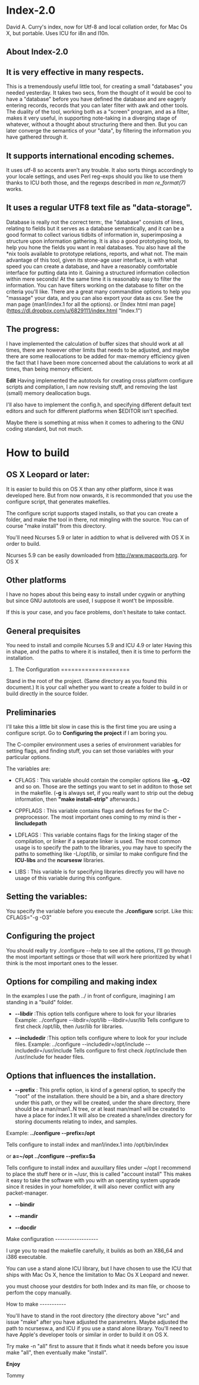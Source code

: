Index-2.0
=========

David A. Curry's index, now for Utf-8 and local collation order, for
Mac Os X, but portable. Uses ICU for i8n and l10n.

About Index-2.0
---------------

It is very effective in many respects.
--------------------------------------

This is a tremendously useful little tool, for creating a small
"databases" you needed yesterday.  It takes two secs, from the thought
of it would be cool to have a "database" before you have defined the
database and are eagerly entering records, records that you can later
filter with awk and other tools. The duality of the tool, working both as
a "screen" program, and as a filter, makes it very useful, in supporting
note-taking in a diverging stage of whatever, without a thought about
structuring there and then.  But you can later converge the semantics
of your "data", by filtering the information you have gathered through it.

It supports international encoding schemes.
-------------------------------------------

It uses utf-8 so accents aren't any trouble.  It also sorts things
accordingly to your locale settings, and uses Perl reg-exps should you
like to use them thanks to ICU both those, and the regexps described in
*man re_format(7)* works.

It uses a regular UTF8 text file as "data-storage".
---------------------------------------------------

Database is really not the correct term:, the "database" consists of
lines, relating to fields but it serves as a database semantically,
and it can be a good format to collect various tidbits of information
in, superimposing a structure upon information gathering. It is also a
good prototyping tools, to help you hone the fields you want in real
databases. You also have all the *nix tools available to prototype
relations, reports, and what not. The main advantage of this tool,
given its stone-age user interface, is with what speed you can create a
database, and have a reasonably comfortable interface for putting data
into it. Gaining a structured information collection within mere seconds!
At the same time it is reasonably easy to filter the information. You can
have filters working on the database to filter on the criteria you'll
like. There are a great many commandline options to help you "massage"
your data, and you can also export your data as csv. See the man page
(man1/index.1 for all the options). or [Index html man page] (https://dl.dropbox.com/u/6829111/index.html "Index.1")

The progress:
-------------

I have implemented the calculation of buffer sizes that should work at 
all times, there are however other limits that needs to be adjusted,
and maybe there are some reallocations to be added for max-memory
efficiency given the fact that I have been more concerned about the 
calulations to work at all times, than being memory efficient.

**Edit** Having implemented the autotools for creating cross platform
configure scripts and compilation, I am now revising stuff, and removing
the last (small) memory deallocation bugs.

I'll also have to implement the config.h, and specifying different
default text editors and such for different platforms when $EDITOR
isn't specified.

Maybe there is something at miss when it comes to adhering to the GNU
coding standard, but not much.

How to build
============

OS X Leopard or later:
----------------------

It is easier to build this on OS X than any other platform, since it
was developed here. But from now onwards, it is recommonded that you
use the configure script, that generates makefiles.

The configure script supports staged installs, so that you can create a
folder, and make the tool in there, not mingling with the source.
You can of course "make install" from this directory.

You'll need Ncurses 5.9 or later in addtion to what is delivered with
OS X in order to build.

Ncurses 5.9 can be easily downloaded from http://www.macports.org. for
OS X

Other platforms
---------------

I have no hopes about this being easy to install under cygwin or anything
but since GNU autotools are used, I suppose it wont't be impossible.

If this is your case, and you face problems, don't hesitate to take
contact.

General prequisites
-------------------

You need to install and compile Ncurses 5.9 and ICU 4.9 or later
Having this in shape, and the paths to where it is installed, then
it is time to perform the installation.


1. The Configuration
====================

Stand in the root of the project. (Same directory as you found this
document.) It is your call whether you want to create a folder to
build in or build directly in the source folder.

Preliminaries
-------------
I'll take this a little bit slow in case this is the first time you
are using a configure script. Go to **Configuring the project** if
I am boring you.

The C-compiler environment uses a series of environment variables
for setting flags, and finding stuff, you can set those variables
with your particular options.

The variables are:

* CFLAGS 		: This variable should contain the compiler options
like **-g, -O2** and so on. Those are the settings you want to set in
additon to those set in the makefile. (**-g** is always set, if you really
want to strip out the debug information, then **"make install-strip"**
afterwards.)

* CPPFLAGS		: This variable contains flags and defines for the 
C-preprocessor. The most important ones coming to my mind is ther
**-Iincludepath**

* LDFLAGS			: This variable contains flags for the linking
stager of the compilation, or linker if a separate linker is used. The
most common usage is to specify the path to the libraries, you may have
to specify the paths to something like -L/opt/lib, or similar to make
configure find the **ICU-libs** and the **ncursesw** libraries.

* LIBS 			: This variable is for specifying libraries directly
you will have no usage of this variable during this configure.

Setting the variables:
----------------------

You specify the variable before you execute the **./configure** script.
Like this:
CFLAGS="-g -O3"

Configuring the project
-----------------------
You should really try ./configure --help to see all the options,
I'll go through the most important settings or those that will work
here prioritized by what I think is the most important ones to the lesser.

Options for compiling and making index
--------------------------------------

In the examples I use the path ../ in front of configure, imagining I am standing
in a "build" folder.

* **--libdir** 	:This option tells configure where to look for your libraries
Example:
../configure --libdir=/opt/lib --libdir=/usr/lib
Tells configure to first check /opt/lib, then /usr/lib for libraries.

* **--includedir**	:This option tells configure where to look for your include files.
Example:
../configure --includedir=/opt/include --includedir=/usr/include
Tells configure to first check /opt/include then /usr/include for header files.

Options that influences the installation.
----------------------------------------

* **--prefix** : This prefix option, is kind of a general option, to specify
the "root" of the installation. there should be a bin, and a  share directory
under this path, or they will be created, under the share directory, there should be
a man/man1..N tree, or at least man/man1 will be created to have a place for index.1
It will also be created a share/index directory for storing documents relating to 
index, and samples.

Example:
**../configure --prefix=/opt**

Tells configure to install index and man1/index.1 into /opt/bin/index

or **a=~/opt ../configure --prefix=$a**

Tells configure to install index and auxuillary files under ~/opt I
recommend to place the stuff here or in ~/usr, this is called "account
install" This makes it easy to take the software with you with an
operating system upgrade since it resides in your homefolder, it will
also never conflict with any packet-manager.

* **--bindir**

* **--mandir**

* **--docdir**


Make configuration ------------------

I urge you to read the makefile carefully, it builds as both an X86_64
and i386 executable.

You can use a stand alone ICU library, but I have chosen to use the
ICU that ships with Mac Os X, hence the limitation to Mac Os X Leopard
and newer.

you must choose your destdirs for both Index and its man file, or choose
to perfom the copy manually.

How to make -----------

You'll have to stand in the root directory (the directory above "src" and
issue "make" after you have adjusted the parameters. Maybe adjusted the
path to ncursesw.a, and ICU if you use a stand alone library. You'll need
to have Apple's developer tools or similar in order to build it on OS X.

Try make -n "all" first to assure that it finds what it needs before
you issue make "all", then eventually make "install".

**Enjoy**

Tommy
